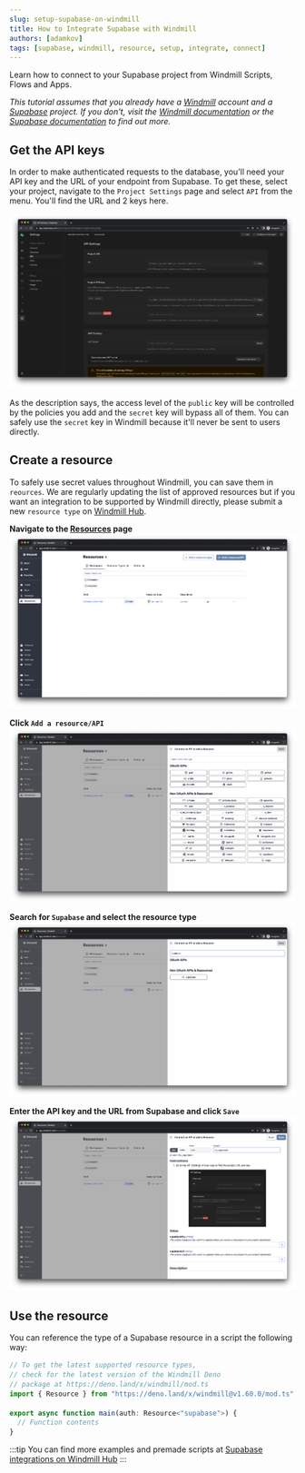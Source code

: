 ```yaml
---
slug: setup-supabase-on-windmill
title: How to Integrate Supabase with Windmill
authors: [adamkov]
tags: [supabase, windmill, resource, setup, integrate, connect]
---
```


Learn how to connect to your Supabase project from Windmill Scripts, Flows and
Apps.

<!--truncate-->

_This tutorial assumes that you already have a
[Windmill](https://app.windmill.dev) account and a
[Supabase](https://supabase.com) project. If you don't, visit the
[Windmill documentation](https://docs.windmill.dev/docs/intro) or the
[Supabase documentation](https://supabase.com/docs) to find out more._

## Get the API keys

In order to make authenticated requests to the database, you'll need your API
key and the URL of your endpoint from Supabase. To get these, select your
project, navigate to the `Project Settings` page and select `API` from the menu.
You'll find the URL and 2 keys here.

![API settings](./1-1-settings.png)

As the description says, the access level of the `public` key will be controlled
by the policies you add and the `secret` key will bypass all of them. You can
safely use the `secret` key in Windmill because it'll never be sent to users
directly.

## Create a resource

To safely use secret values throughout Windmill, you can save them in
`reources`. We are regularly updating the list of approved resources but if you
want an integration to be supported by Windmill directly, please submit a new
`resource type` on [Windmill Hub](https://hub.windmill.dev/resources).

**Navigate to the [Resources](https://app.windmill.dev/resources) page**
![Resources page](./2-1-resources.png)

**Click `Add a resource/API`** ![Resource selector](./2-2-drawer.png)

**Search for `Supabase` and select the resource type**
![Resource selector](./2-3-search.png)

**Enter the API key and the URL from Supabase and click `Save`**
![Resource selector](./2-4-resource.png)

## Use the resource

You can reference the type of a Supabase resource in a script the following way:

```ts
// To get the latest supported resource types,
// check for the latest version of the Windmill Deno
// package at https://deno.land/x/windmill/mod.ts
import { Resource } from "https://deno.land/x/windmill@v1.60.0/mod.ts";

export async function main(auth: Resource<"supabase">) {
  // Function contents
}
```

:::tip You can find more examples and premade scripts at
[Supabase integrations on Windmill Hub](https://hub.windmill.dev/integrations/supabase)
:::
